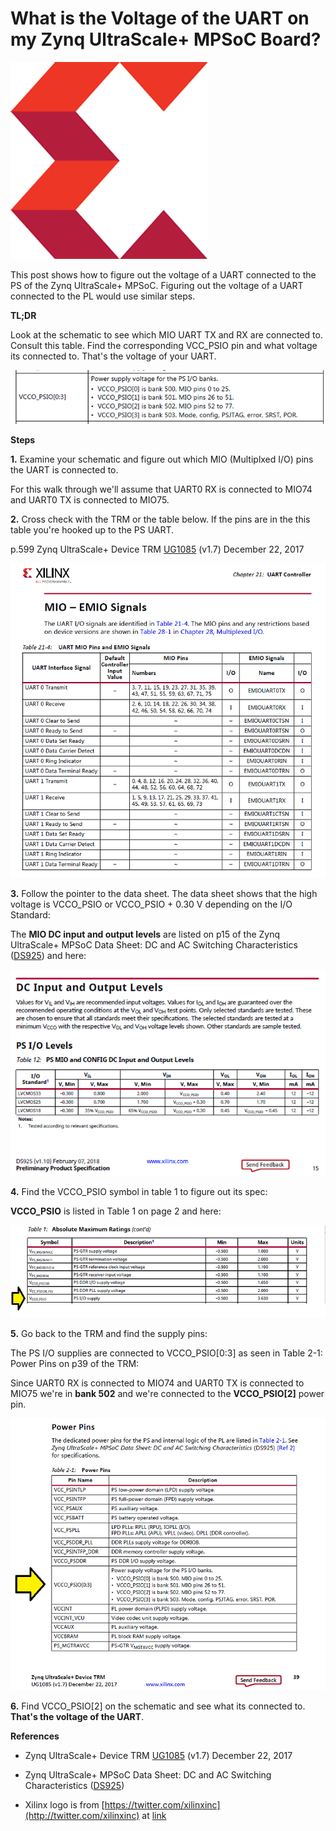# What is the Voltage of the UART on my Zynq UltraScale+ MPSoC Board?

![xilinx_logo_1](xilinx_logo_1.png)

This post shows how to figure out the voltage of a UART connected to the PS of the Zynq UltraScale+ MPSoC. Figuring out the voltage of a UART connected to the PL would use similar steps.

**TL;DR**

Look at the schematic to see which MIO UART TX and RX are connected to. Consult this table. Find the corresponding VCC\_PSIO pin and what voltage its connected to. That's the voltage of your UART.

![table_for_voltage_of_uart_2](table_for_voltage_of_uart_2.png)

**Steps**

**1.** Examine your schematic and figure out which MIO (Multiplxed I/O) pins the UART is connected to.

For this walk through we'll assume that UART0 RX is connected to MIO74 and UART0 TX is connected to MIO75.

**2.** Cross check with the TRM or the table below. If the pins are in the this table you're hooked up to the PS UART.

p.599 Zynq UltraScale+ Device TRM [UG1085](http://www.xilinx.com/support/documentation/user_guides/ug1085-zynq-ultrascale-trm.pdf) (v1.7) December 22, 2017

![mio_emio_signals_3](mio_emio_signals_3.png)

**3.** Follow the pointer to the data sheet. The data sheet shows that the high voltage is VCCO\_PSIO or VCCO\_PSIO + 0.30 V depending on the I/O Standard:

The **MIO DC input and output levels** are listed on p15 of the Zynq UltraScale+ MPSoC Data Sheet: DC and AC Switching Characteristics ([DS925](http://www.xilinx.com/support/documentation/data_sheets/ds925-zynq-ultrascale-plus.pdf)) and here:

![dc_input_and_output_levels_4](dc_input_and_output_levels_4.png)

**4.** Find the VCCO\_PSIO symbol in table 1 to figure out its spec:

**VCCO\_PSIO** is listed in Table 1 on page 2 and here:

![vcco_psio_on_table_5](vcco_psio_on_table_5.png)

**5.** Go back to the TRM and find the supply pins:

The PS I/O supplies are connected to VCCO\_PSIO\[0:3\] as seen in Table 2-1: Power Pins on p39 of the TRM:

Since UART0 RX is connected to MIO74 and UART0 TX is connected to MIO75 we're in **bank 502** and we're connected to the **VCCO\_PSIO\[2\]** power pin.

![power_pins_6](power_pins_6.png)

**6.** Find VCCO\_PSIO\[2\] on the schematic and see what its connected to. **That's the voltage of the UART**.

**References**

-   Zynq UltraScale+ Device TRM [UG1085](http://www.xilinx.com/support/documentation/user_guides/ug1085-zynq-ultrascale-trm.pdf) (v1.7) December 22, 2017
    
-   Zynq UltraScale+ MPSoC Data Sheet: DC and AC Switching Characteristics ([DS925](http://www.xilinx.com/support/documentation/data_sheets/ds925-zynq-ultrascale-plus.pdf))
    
-   Xilinx logo is from [https://twitter.com/xilinxinc](http://twitter.com/xilinxinc) at [link](http://pbs.twimg.com/profile_images/535545777020338176/pEWdIYq__400x400.png)